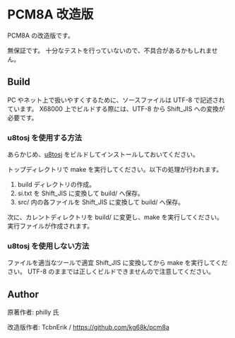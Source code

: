 # PCM8A 改造版

PCM8A の改造版です。

無保証です。
十分なテストを行っていないので、不具合があるかもしれません。


## Build
PC やネット上で扱いやすくするために、ソースファイルは UTF-8 で記述されています。
X68000 上でビルドする際には、UTF-8 から Shift_JIS への変換が必要です。

### u8tosj を使用する方法

あらかじめ、[u8tosj](https://github.com/kg68k/u8tosj) をビルドしてインストールしておいてください。

トップディレクトリで make を実行してください。以下の処理が行われます。
1. build ディレクトリの作成。
2. si.txt を Shift_JIS に変換して build/ へ保存。
3. src/ 内の各ファイルを Shift_JIS に変換して build/ へ保存。

次に、カレントディレクトリを build/ に変更し、make を実行してください。
実行ファイルが作成されます。

### u8tosj を使用しない方法

ファイルを適当なツールで適宜 Shift_JIS に変換してから make を実行してください。
UTF-8 のままでは正しくビルドできませんので注意してください。


## Author
原著作者: philly 氏  

改造版作者: TcbnErik / https://github.com/kg68k/pcm8a
